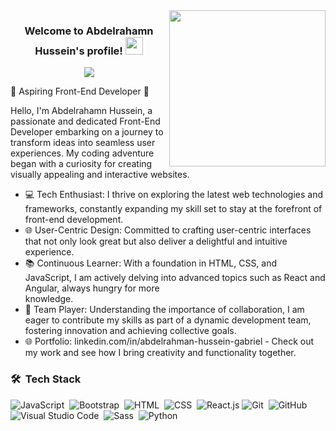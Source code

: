 
<img width="250" align="right" src="https://c.tenor.com/_DOBjnGspYAAAAAM/code-coding.gif">

<h3 align="center">
  Welcome to Abdelrahamn Hussein's profile!
  <img src="https://media.giphy.com/media/hvRJCLFzcasrR4ia7z/giphy.gif" width="28">
</h3>

<!-- Typing SVG by DenverCoder1 - https://github.com/DenverCoder1/readme-typing-svg -->
<p align="center">
  <a href="https://github.com/DenverCoder1/readme-typing-svg"><img src="https://readme-typing-svg.herokuapp.com/?lines=Front-end%20developer;Always%20learning%20new%20things&font=Fira%20Code&center=true&width=440&height=45&color=f75c7e&vCenter=true&size=22"></a>
</p> 

  🚀 Aspiring Front-End Developer 🚀

Hello, I'm Abdelrahamn Hussein, a passionate and dedicated Front-End Developer embarking on a journey to transform ideas into seamless user experiences. My coding adventure began with a curiosity for creating visually appealing and interactive websites.

- 💻 Tech Enthusiast: I thrive on exploring the latest web technologies and frameworks, constantly expanding my skill set to stay at the forefront of front-end development.
- 🌐 User-Centric Design: Committed to crafting user-centric interfaces that not only look great but also deliver a delightful and intuitive experience.
- 📚 Continuous Learner: With a foundation in HTML, CSS, and JavaScript, I am actively delving into advanced topics such as React and Angular, always hungry for more   
  knowledge.
- 🤝 Team Player: Understanding the importance of collaboration, I am eager to contribute my skills as part of a dynamic development team, fostering innovation and 
  achieving collective goals.
- 🌐 Portfolio: linkedin.com/in/abdelrahman-hussein-gabriel - Check out my work and see how I bring creativity and functionality together.




### 🛠 &nbsp;Tech Stack
![JavaScript](https://img.shields.io/badge/-JavaScript-05122A?style=flat&logo=javascript)&nbsp;
![Bootstrap](https://img.shields.io/badge/-Bootstrap-05122A?style=flat&logo=bootstrap&logoColor=563D7C)&nbsp;
![HTML](https://img.shields.io/badge/-HTML-05122A?style=flat&logo=HTML5)&nbsp;
![CSS](https://img.shields.io/badge/-CSS-05122A?style=flat&logo=CSS3&logoColor=1572B6)&nbsp;
![React.js](https://img.shields.io/badge/-React-05122A?style=flat&logo=react)
![Git](https://img.shields.io/badge/-Git-05122A?style=flat&logo=git)&nbsp;
![GitHub](https://img.shields.io/badge/-GitHub-05122A?style=flat&logo=github)&nbsp;
![Visual Studio Code](https://img.shields.io/badge/-Visual%20Studio%20Code-05122A?style=flat&logo=visual-studio-code&logoColor=007ACC)&nbsp;
![Sass](https://img.shields.io/badge/-Sass-05122A?style=flat&logo=sass)&nbsp;
![Python](https://img.shields.io/badge/-Python%20-05122A?style=flat&logo=python)&nbsp;





